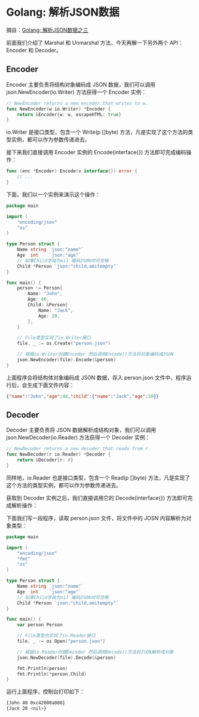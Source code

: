 # Golang: 解析JSON数据

摘自：[Golang: 解析JSON数据之三](https://www.cnblogs.com/liuhe688/p/11105571.html)

前面我们介绍了 Marshal 和 Unmarshal 方法，今天再解一下另外两个 API：Encoder 和 Decoder。

## Encoder

Encoder 主要负责将结构对象编码成 JSON 数据，我们可以调用 json.NewEncoder(io.Writer) 方法获得一个 Encoder 实例：

```go
// NewEncoder returns a new encoder that writes to w.
func NewEncoder(w io.Writer) *Encoder {
    return &Encoder{w: w, escapeHTML: true}
}
```

io.Writer 是接口类型，包含一个 Write(p []byte) 方法，凡是实现了这个方法的类型实例，都可以作为参数传递进去。

接下来我们直接调用 Encoder 实例的 Encode(interface{}) 方法即可完成编码操作：

```go
func (enc *Encoder) Encode(v interface{}) error {
    // ...
}
```

下面，我们以一个实例来演示这个操作：

```go
package main

import (
    "encoding/json"
    "os"
)

type Person struct {
    Name string `json:"name"`
    Age  int    `json:"age"`
    // 如果Child字段为nil 编码JSON时可忽略
    Child *Person `json:"child,omitempty"`
}

func main() {
    person := Person{
        Name: "John",
        Age: 40,
        Child: &Person{
            Name: "Jack",
            Age: 20,
        },
    }

    // File类型实现了io.Writer接口
    file, _ := os.Create("person.json")

    // 根据io.Writer创建Encoder 然后调用Encode()方法将对象编码成JSON
    json.NewEncoder(file).Encode(&person)
}
```

上面程序会将结构体对象编码成 JSON 数据，存入 person.json 文件中，程序运行后，会生成下面文件内容：

```json
{"name":"John","age":40,"child":{"name":"Jack","age":20}}
```

## Decoder

Decoder 主要负责将 JSON 数据解析成结构对象，我们可以调用 json.NewDecoder(io.Reader) 方法获得一个 Decoder 实例：

```go
// NewDecoder returns a new decoder that reads from r.
func NewDecoder(r io.Reader) *Decoder {
    return &Decoder{r: r}
}
```

同样地，io.Reader 也是接口类型，包含一个 Read(p []byte) 方法，凡是实现了这个方法的类型实例，都可以作为参数传递进去。

获取到 Decoder 实例之后，我们直接调用它的 Decode(interface{}) 方法即可完成解析操作：

下面我们写一段程序，读取 person.json 文件，将文件中的 JOSN 内容解析为对象类型：

```go
package main

import (
    "encoding/json"
    "fmt"
    "os"
)

type Person struct {
    Name string `json:"name"`
    Age  int    `json:"age"`
    // 如果Child字段为nil 编码JSON时可忽略
    Child *Person `json:"child,omitempty"`
}

func main() {
    var person Person

    // File类型也实现了io.Reader接口
    file, _ := os.Open("person.json")

    // 根据io.Reader创建Decoder 然后调用Decode()方法将JSON解析成对象
    json.NewDecoder(file).Decode(&person)

    fmt.Println(person)
    fmt.Println(*person.Child)
}
```

运行上面程序，控制台打印如下：

```bash
{John 40 0xc42000a080}
{Jack 20 <nil>}
```